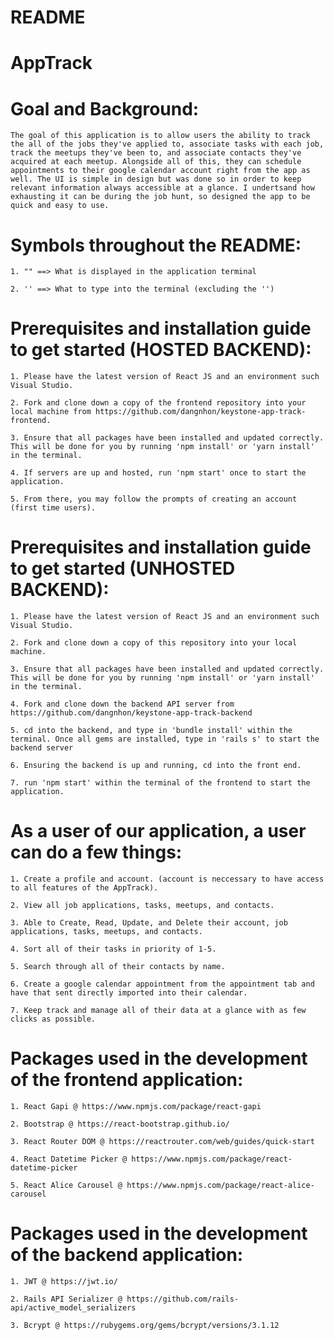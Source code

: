 # README

# AppTrack

# Goal and Background: 

    The goal of this application is to allow users the ability to track the all of the jobs they've applied to, associate tasks with each job, track the meetups they've been to, and associate contacts they've acquired at each meetup. Alongside all of this, they can schedule appointments to their google calendar account right from the app as well. The UI is simple in design but was done so in order to keep relevant information always accessible at a glance. I undertsand how exhausting it can be during the job hunt, so designed the app to be quick and easy to use. 

# Symbols throughout the README:

    1. "" ==> What is displayed in the application terminal
    
    2. '' ==> What to type into the terminal (excluding the '')

# Prerequisites and installation guide to get started (HOSTED BACKEND):

    1. Please have the latest version of React JS and an environment such Visual Studio.

    2. Fork and clone down a copy of the frontend repository into your local machine from https://github.com/dangnhon/keystone-app-track-frontend.

    3. Ensure that all packages have been installed and updated correctly. This will be done for you by running 'npm install' or 'yarn install' in the terminal.

    4. If servers are up and hosted, run 'npm start' once to start the application.
    
    5. From there, you may follow the prompts of creating an account (first time users).

# Prerequisites and installation guide to get started (UNHOSTED BACKEND):

    1. Please have the latest version of React JS and an environment such Visual Studio.

    2. Fork and clone down a copy of this repository into your local machine.

    3. Ensure that all packages have been installed and updated correctly. This will be done for you by running 'npm install' or 'yarn install' in the terminal.

    4. Fork and clone down the backend API server from https://github.com/dangnhon/keystone-app-track-backend

    5. cd into the backend, and type in 'bundle install' within the terminal. Once all gems are installed, type in 'rails s' to start the backend server

    6. Ensuring the backend is up and running, cd into the front end. 
    
    7. run 'npm start' within the terminal of the frontend to start the application. 


# As a user of our application, a user can do a few things:

    1. Create a profile and account. (account is neccessary to have access to all features of the AppTrack).

    2. View all job applications, tasks, meetups, and contacts.

    3. Able to Create, Read, Update, and Delete their account, job applications, tasks, meetups, and contacts.

    4. Sort all of their tasks in priority of 1-5. 

    5. Search through all of their contacts by name. 

    6. Create a google calendar appointment from the appointment tab and have that sent directly imported into their calendar. 

    7. Keep track and manage all of their data at a glance with as few clicks as possible. 

# Packages used in the development of the frontend application:

    1. React Gapi @ https://www.npmjs.com/package/react-gapi

    2. Bootstrap @ https://react-bootstrap.github.io/

    3. React Router DOM @ https://reactrouter.com/web/guides/quick-start

    4. React Datetime Picker @ https://www.npmjs.com/package/react-datetime-picker

    5. React Alice Carousel @ https://www.npmjs.com/package/react-alice-carousel

# Packages used in the development of the backend application:

    1. JWT @ https://jwt.io/

    2. Rails API Serializer @ https://github.com/rails-api/active_model_serializers

    3. Bcrypt @ https://rubygems.org/gems/bcrypt/versions/3.1.12



